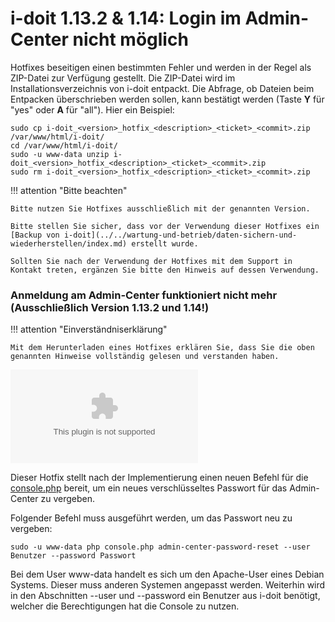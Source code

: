 # i-doit 1.13.2 & 1.14: Login im Admin-Center nicht möglich

Hotfixes beseitigen einen bestimmten Fehler und werden in der Regel als ZIP-Datei zur Verfügung gestellt. Die ZIP-Datei wird im Installationsverzeichnis von i-doit entpackt. Die Abfrage, ob Dateien beim Entpacken überschrieben werden sollen, kann bestätigt werden (Taste **Y** für "yes" oder **A** für "all"). Hier ein Beispiel:

    sudo cp i-doit_<version>_hotfix_<description>_<ticket>_<commit>.zip /var/www/html/i-doit/
    cd /var/www/html/i-doit/
    sudo -u www-data unzip i-doit_<version>_hotfix_<description>_<ticket>_<commit>.zip
    sudo rm i-doit_<version>_hotfix_<description>_<ticket>_<commit>.zip

!!! attention "Bitte beachten"

    Bitte nutzen Sie Hotfixes ausschließlich mit der genannten Version.

    Bitte stellen Sie sicher, dass vor der Verwendung dieser Hotfixes ein [Backup von i-doit](../../wartung-und-betrieb/daten-sichern-und-wiederherstellen/index.md) erstellt wurde.

    Sollten Sie nach der Verwendung der Hotfixes mit dem Support in Kontakt treten, ergänzen Sie bitte den Hinweis auf dessen Verwendung.

### Anmeldung am Admin-Center funktioniert nicht mehr (Ausschließlich Version 1.13.2 und 1.14!)

!!! attention "Einverständniserklärung"

    Mit dem Herunterladen eines Hotfixes erklären Sie, dass Sie die oben genannten Hinweise vollständig gelesen und verstanden haben.

[![Admin-Center neues Passwort vergeben](../../assets/downloads/hotfixes/i-doit_1.13.2_hotfix_ID-7224_Admin-Center-Login.zip)](../../assets/downloads/hotfixes/i-doit_1.13.2_hotfix_ID-7224_Admin-Center-Login.zip)

Dieser Hotfix stellt nach der Implementierung einen neuen Befehl für die [console.php](../../automatisierung-und-integration/cli/console/index.md) bereit, um ein neues verschlüsseltes Passwort für das Admin-Center zu vergeben.

Folgender Befehl muss ausgeführt werden, um das Passwort neu zu vergeben:

    sudo -u www-data php console.php admin-center-password-reset --user Benutzer --password Passwort

Bei dem User www-data handelt es sich um den Apache-User eines Debian Systems. Dieser muss anderen Systemen angepasst werden. Weiterhin wird in den Abschnitten --user und --password ein Benutzer aus i-doit benötigt, welcher die Berechtigungen hat die Console zu nutzen.
